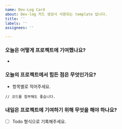 ```yaml
---
name: Dev-Log Card
about: Dev-log 카드 생성시 사용되는 template 입니다.
title: ''
labels: ''
assignees: ''

---
```


### 오늘은 어떻게 프로젝트에 기여했나요?
-

### 오늘의 프로젝트에서 힘든 점은 무엇인가요?
- 항목별로 적어주세요.

```
// 코드를 첨부해도 좋습니다.
```

### 내일은 프로젝트에 기여하기 위해 무엇을 해야 하나요?

- [ ] Todo 형식으로 기록해주세요.
